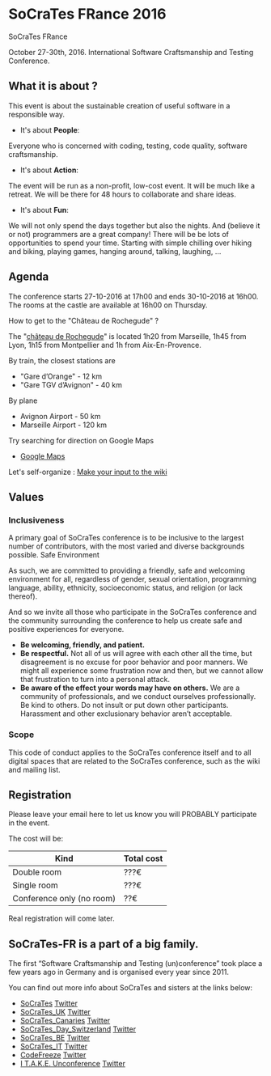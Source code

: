 # SoCraTes FRance 2016

SoCraTes FRance

October 27-30th, 2016.
International Software Craftsmanship and Testing Conference.


## What it is about ?

This event is about the sustainable creation of useful software in a responsible way.

- It's about **People**:

Everyone who is concerned with coding, testing, code quality, software craftsmanship.

- It's about **Action**:

The event will be run as a non-profit, low-cost event. It will be much like a retreat. We will be there for 48 hours to collaborate and share ideas.

- It's about **Fun**:

We will not only spend the days together but also the nights.
And (believe it or not) programmers are a great company!
There will be be lots of opportunities to spend your time.
Starting with simple chilling over hiking and biking, playing games, hanging around, talking, laughing, …


## Agenda

The conference starts 27-10-2016 at 17h00 and ends 30-10-2016 at 16h00. The rooms at the castle are available at 16h00 on Thursday.

How to get to the "Château de Rochegude" ?

The "[château de Rochegude](http://www.chateauderochegude.com/fr/hotel-luxe-provence-relais-chateaux-drome)" is located 1h20 from Marseille, 1h45 from Lyon, 1h15 from Montpellier and 1h from Aix-En-Provence.

By train, the closest stations are

- "Gare d’Orange" - 12 km
- "Gare TGV d’Avignon" - 40 km

By plane

- Avignon Airport - 50 km
- Marseille Airport - 120 km

Try searching for direction on Google Maps

 - [Google Maps](https://www.google.com/maps/dir/''/Ch%C3%A2teau+de+Rochegude+Place+du+Colombier+26790+Rochegude/@44.2476236,4.7581591,12z/data=!3m1!4b1!4m8!4m7!1m0!1m5!1m1!1s0x12b59c39086bae0b:0x3af8906539260944!2m2!1d4.8281989!2d44.247645)

Let's self-organize : [Make your input to the wiki](https://github.com/SoCraTes-FR/socrates-fr.github.io/wiki)

## Values

### Inclusiveness

A primary goal of SoCraTes conference is to be inclusive to the largest number of contributors, with the most varied and diverse backgrounds possible.
Safe Environment

As such, we are committed to providing a friendly, safe and welcoming environment for all, regardless of gender, sexual orientation, programming language, ability, ethnicity, socioeconomic status, and religion (or lack thereof).

And so we invite all those who participate in the SoCraTes conference and the community surrounding the conference to help us create safe and positive experiences for everyone.

- **Be welcoming, friendly, and patient.**
- **Be respectful.** Not all of us will agree with each other all the time, but disagreement is no excuse for poor behavior and poor manners. We might all experience some frustration now and then, but we cannot allow that frustration to turn into a personal attack.
- **Be aware of the effect your words may have on others.** We are a community of professionals, and we conduct ourselves professionally. Be kind to others. Do not insult or put down other participants. Harassment and other exclusionary behavior aren’t acceptable.

### Scope

This code of conduct applies to the SoCraTes conference itself and to all digital spaces that are related to the SoCraTes conference, such as the wiki and mailing list.


## Registration


Please leave your email here to let us know you will PROBABLY participate in the event.

The cost will be:

| Kind                      | Total cost |
|---------------------------|------------|
| Double room               | ???€       |
| Single room               | ???€       |
| Conference only (no room) | ??€        |

Real registration will come later.


## SoCraTes-FR is a part of a big family.

The first “Software Craftsmanship and Testing (un)conference” took place a few years ago in Germany and is organised every year since 2011.

You can find out more info about SoCraTes and sisters at the links below:

- [SoCraTes](https://www.socrates-conference.de) [Twitter](https://twitter.com/socrates_2016)
- [SoCraTes_UK](http://socratesuk.org) [Twitter](https://twitter.com/SoCraTes_UK)
- [SoCraTes_Canaries](http://www.socrates-conference.es) [Twitter](https://twitter.com/#socracan16)
- [SoCraTes_Day_Switzerland](http://socrates-day.ch) [Twitter](https://twitter.com/SoCraTesDay_CH)
- [SoCraTes_BE](http://socratesbe.org) [Twitter](https://twitter.com/#SoCraTesBE)
- [SoCraTes_IT](http://www.socrates-conference.it) [Twitter](https://twitter.com/SoCraTes_Italy)
- [CodeFreeze](http://www.codefreeze.fi) [Twitter](https://twitter.com/codefreeze_fi)
- [I T.A.K.E. Unconference](http://itakeunconf.com) [Twitter](https://twitter.com/itakeunconf)
